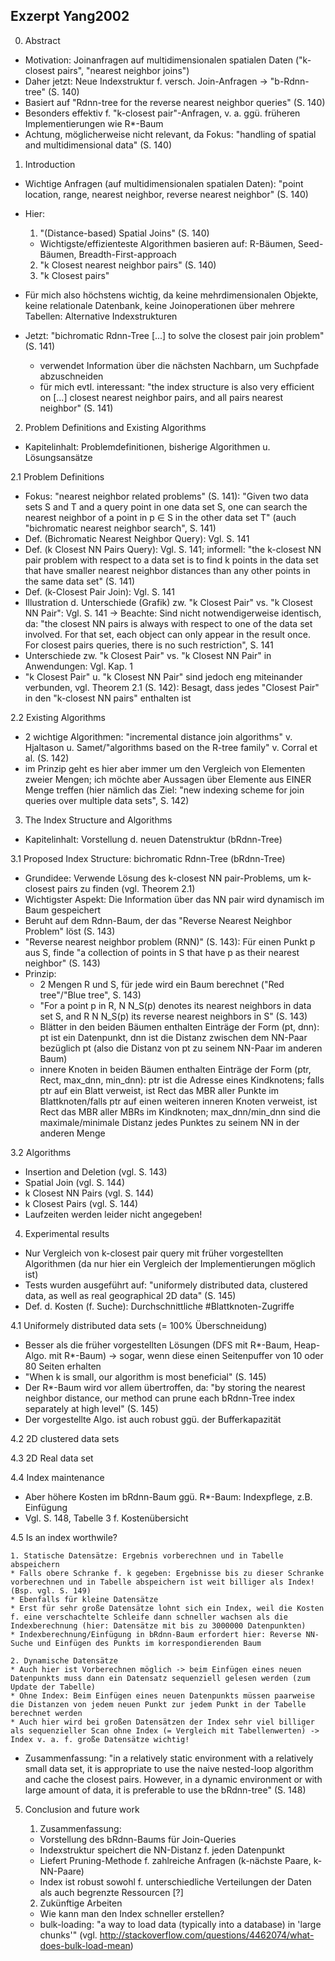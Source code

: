 Exzerpt Yang2002
----------------

0. Abstract

- Motivation: Joinanfragen auf multidimensionalen spatialen Daten ("k-closest pairs", "nearest neighbor joins")
- Daher jetzt: Neue Indexstruktur f. versch. Join-Anfragen -> "b-Rdnn-tree" (S. 140)
- Basiert auf "Rdnn-tree for the reverse nearest neighbor queries" (S. 140)
- Besonders effektiv f. "k-closest pair"-Anfragen, v. a. ggü. früheren Implementierungen wie R*-Baum
- Achtung, möglicherweise nicht relevant, da Fokus: "handling of spatial and multidimensional data" (S. 140)
 
1. Introduction 

- Wichtige Anfragen (auf multidimensionalen spatialen Daten): "point location, range, nearest neighbor, reverse nearest neighbor" (S. 140)
- Hier: 
	1. "(Distance-based) Spatial Joins" (S. 140) 
	* Wichtigste/effizienteste Algorithmen basieren auf: R-Bäumen, Seed-Bäumen, Breadth-First-approach 
	2. "k Closest nearest neighbor pairs" (S. 140)
	3. "k Closest pairs"

- Für mich also höchstens wichtig, da keine mehrdimensionalen Objekte, keine relationale Datenbank, keine Joinoperationen über mehrere Tabellen: Alternative Indexstrukturen 
- Jetzt: "bichromatic Rdnn-Tree [...] to solve the closest pair join problem" (S. 141) 
	* verwendet Information über die nächsten Nachbarn, um Suchpfade abzuschneiden 
	* für mich evtl. interessant: "the index structure is also very efficient on [...] closest nearest neighbor pairs, and all pairs nearest neighbor" (S. 141)

2. Problem Definitions and Existing Algorithms

- Kapitelinhalt: Problemdefinitionen, bisherige Algorithmen u. Lösungsansätze

2.1 Problem Definitions

- Fokus: "nearest neighbor related problems" (S. 141): "Given two data sets S and T and a query point in one data set S, one can search the nearest neighbor of a point in p ∈ S in the other data set T" (auch "bichromatic nearest neighbor search", S. 141)
- Def. (Bichromatic Nearest Neighbor Query): Vgl. S. 141
- Def. (k Closest NN Pairs Query): Vgl. S. 141; informell: "the k-closest NN pair problem with respect to a data set is to find k points in the data set that have smaller nearest neighbor distances than any other points in the same data set" (S. 141)
- Def. (k-Closest Pair Join): Vgl. S. 141
- Illustration d. Unterschiede (Grafik) zw. "k Closest Pair" vs. "k Closest NN Pair": Vgl. S. 141 -> Beachte: Sind nicht notwendigerweise identisch, da: "the closest NN pairs is always with respect to one of the data set involved. For that set, each object can only appear in the result once. For closest pairs queries, there is no such restriction", S. 141
- Unterschiede zw. "k Closest Pair" vs. "k Closest NN Pair" in Anwendungen: Vgl. Kap. 1
- "k Closest Pair" u. "k Closest NN Pair" sind jedoch eng miteinander verbunden, vgl. Theorem 2.1 (S. 142): Besagt, dass jedes "Closest Pair" in den "k-closest NN pairs" enthalten ist 

2.2 Existing Algorithms

- 2 wichtige Algorithmen: "incremental distance join algorithms" v. Hjaltason u. Samet/"algorithms based on the R-tree family" v. Corral et al. (S. 142)
- im Prinzip geht es hier aber immer um den Vergleich von Elementen zweier Mengen; ich möchte aber Aussagen über Elemente aus EINER Menge treffen (hier nämlich das Ziel: "new indexing scheme for join queries over multiple data sets", S. 142)

3. The Index Structure and Algorithms

- Kapitelinhalt: Vorstellung d. neuen Datenstruktur (bRdnn-Tree)

3.1 Proposed Index Structure: bichromatic Rdnn-Tree (bRdnn-Tree)

- Grundidee: Verwende Lösung des k-closest NN pair-Problems, um k-closest pairs zu finden (vgl. Theorem 2.1)
- Wichtigster Aspekt: Die Information über das NN pair wird dynamisch im Baum gespeichert 
- Beruht auf dem Rdnn-Baum, der das "Reverse Nearest Neighbor Problem" löst (S. 143)
- "Reverse nearest neighbor problem (RNN)" (S. 143): Für einen Punkt p aus S, finde "a collection of points in S that have p as their nearest neighbor" (S. 143)
- Prinzip: 
	* 2 Mengen R und S, für jede wird ein Baum berechnet ("Red tree"/"Blue tree", S. 143)
	* "For a point p in R, N N_S(p) denotes its nearest neighbors in data set S, and R N N_S(p) its reverse nearest neighbors in S" (S. 143)
	* Blätter in den beiden Bäumen enthalten Einträge der Form (pt, dnn): pt ist ein Datenpunkt, dnn ist die Distanz zwischen dem NN-Paar bezüglich pt (also die Distanz von pt zu seinem NN-Paar im anderen Baum)
	* innere Knoten in beiden Bäumen enthalten Einträge der Form (ptr, Rect, max_dnn, min_dnn): ptr ist die Adresse eines Kindknotens; falls ptr auf ein Blatt verweist, ist Rect das MBR aller Punkte im Blattknoten/falls ptr auf einen weiteren inneren Knoten verweist, ist Rect das MBR aller MBRs im Kindknoten; max_dnn/min_dnn sind die maximale/minimale Distanz jedes Punktes zu seinem NN in der anderen Menge

3.2 Algorithms

- Insertion and Deletion (vgl. S. 143)
- Spatial Join (vgl. S. 144)
- k Closest NN Pairs (vgl. S. 144)
- k Closest Pairs (vgl. S. 144)
- Laufzeiten werden leider nicht angegeben!

4. Experimental results

- Nur Vergleich von k-closest pair query mit früher vorgestellten Algorithmen (da nur hier ein Vergleich der Implementierungen möglich ist)
- Tests wurden ausgeführt auf: "uniformely distributed data, clustered data, as well as real geographical 2D data" (S. 145)
- Def. d. Kosten (f. Suche): Durchschnittliche #Blattknoten-Zugriffe  

4.1 Uniformely distributed data sets (= 100% Überschneidung)

- Besser als die früher vorgestellten Lösungen (DFS mit R*-Baum, Heap-Algo. mit R*-Baum) -> sogar, wenn diese einen Seitenpuffer von 10 oder 80 Seiten erhalten 
- "When k is small, our algorithm is most beneficial" (S. 145)
- Der R*-Baum wird vor allem übertroffen, da: "by storing the nearest neighbor distance, our method can prune each bRdnn-Tree index separately at high level" (S. 145)
- Der vorgestellte Algo. ist auch robust ggü. der Bufferkapazität

4.2 2D clustered data sets

4.3 2D Real data set

4.4 Index maintenance

- Aber höhere Kosten im bRdnn-Baum ggü. R*-Baum: Indexpflege, z.B. Einfügung
- Vgl. S. 148, Tabelle 3 f. Kostenübersicht 

4.5 Is an index worthwile?

	1. Statische Datensätze: Ergebnis vorberechnen und in Tabelle abspeichern 
	* Falls obere Schranke f. k gegeben: Ergebnisse bis zu dieser Schranke vorberechnen und in Tabelle abspeichern ist weit billiger als Index! (Bsp. vgl. S. 149)
	* Ebenfalls für kleine Datensätze
	* Erst für sehr große Datensätze lohnt sich ein Index, weil die Kosten f. eine verschachtelte Schleife dann schneller wachsen als die Indexberechnung (hier: Datensätze mit bis zu 3000000 Datenpunkten)
	* Indexberechnung/Einfügung in bRdnn-Baum erfordert hier: Reverse NN-Suche und Einfügen des Punkts im korrespondierenden Baum 
	
	2. Dynamische Datensätze
	* Auch hier ist Vorberechnen möglich -> beim Einfügen eines neuen Datenpunkts muss dann ein Datensatz sequenziell gelesen werden (zum Update der Tabelle)
	* Ohne Index: Beim Einfügen eines neuen Datenpunkts müssen paarweise die Distanzen von jedem neuen Punkt zur jedem Punkt in der Tabelle berechnet werden 
	* Auch hier wird bei großen Datensätzen der Index sehr viel billiger als sequenzieller Scan ohne Index (= Vergleich mit Tabellenwerten) -> Index v. a. f. große Datensätze wichtig!

- Zusammenfassung: "in a relatively static environment with a relatively small data set, it is appropriate to use the naive nested-loop algorithm and cache the closest pairs. However, in a dynamic environment or with large amount of data, it is preferable to use the bRdnn-tree" (S. 148)

5. Conclusion and future work 

	1. Zusammenfassung: 
	* Vorstellung des bRdnn-Baums für Join-Queries
	* Indexstruktur speichert die NN-Distanz f. jeden Datenpunkt 
	* Liefert Pruning-Methode f. zahlreiche Anfragen (k-nächste Paare, k-NN-Paare)
	* Index ist robust sowohl f. unterschiedliche Verteilungen der Daten als auch begrenzte Ressourcen [?]

	2. Zukünftige Arbeiten
	* Wie kann man den Index schneller erstellen? 
	* bulk-loading: "a way to load data (typically into a database) in 'large chunks'" (vgl. http://stackoverflow.com/questions/4462074/what-does-bulk-load-mean)
